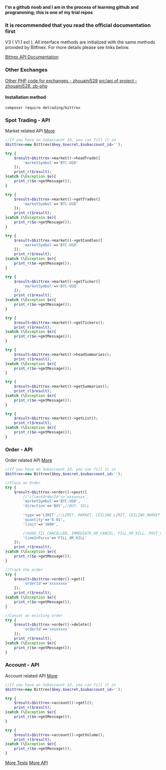 **I'm a github noob and I am in the process of learning github and programming; this is one of my trial repos**  
### It is recommended that you read the official documentation first

V3 ( V1.1 eol ), All interface methods are initialized with the same methods provided by Bitfinex. For more details please see links below.

[Bittrex API Documentation](https://bittrex.github.io/api/v3)

### Other Exchanges

[Other PHP code for exchanges - zhouaini528](https://github.com/zhouaini528/exchanges-php)
[src/api of project - zhouaini528, zb-php](https://github.com/zhouaini528/zb-php/tree/master/src/Api)

#### Installation method
```
composer require detrading/bittrex
```

### Spot Trading - API
Market related API [More](https://github.com/detrading/bittrex-php/blob/master/tests/market.php)
```php
//If you have an Subaccount Id, you can fill it in
$bittrex=new Bittrex($key,$secret,$subaccount_id='');

try {
    $result=$bittrex->market()->headTrade([
        'marketSymbol'=>'BTC-USD'
    ]);
    print_r($result);
}catch (\Exception $e){
    print_r($e->getMessage());
}

try {
    $result=$bittrex->market()->getTrades([
        'marketSymbol'=>'BTC-USD'
    ]);
    print_r($result);
}catch (\Exception $e){
    print_r($e->getMessage());
}

try {
    $result=$bittrex->market()->getCandles([
        'marketSymbol'=>'BTC-USD'
    ]);
    print_r($result);
}catch (\Exception $e){
    print_r($e->getMessage());
}

try {
    $result=$bittrex->market()->getTicker([
        'marketSymbol'=>'BTC-USD'
    ]);
    print_r($result);
}catch (\Exception $e){
    print_r($e->getMessage());
}

try {
    $result=$bittrex->market()->getTickers();
    print_r($result);
}catch (\Exception $e){
    print_r($e->getMessage());
}

try {
    $result=$bittrex->market()->headSummaries();
    print_r($result);
}catch (\Exception $e){
    print_r($e->getMessage());
}

try {
    $result=$bittrex->market()->getSummaries();
    print_r($result);
}catch (\Exception $e){
    print_r($e->getMessage());
}

try {
    $result=$bittrex->market()->getList();
    print_r($result);
}catch (\Exception $e){
    print_r($e->getMessage());
}

```
### Order - API
Order related API [More](https://github.com/detrading/bittrex-php/blob/master/tests/order.php)
```php
//If you have an Subaccount Id, you can fill it in
$bittrex=new Bittrex($key,$secret,$subaccount_id='');

//Place an Order
try {
    $result=$bittrex->order()->post([
        //'clientOrderId'=>'xxxxxxxx',
        'marketSymbol'=>'BTC-USD',
        'direction'=>'BUY',//BUY, SELL
        
        'type'=>'LIMIT',//LIMIT, MARKET, CEILING_LIMIT, CEILING_MARKET
        'quantity'=>'0.01',
        'limit'=>'3000',

        //GOOD_TIL_CANCELLED, IMMEDIATE_OR_CANCEL, FILL_OR_KILL, POST_ONLY_GOOD_TIL_CANCELLED, BUY_NOW
        'timeInForce'=>'FILL_OR_KILL' 
    ]);
    print_r($result);
}catch (\Exception $e){
    print_r($e->getMessage());
}

//Track the order
try {
    $result=$bittrex->order()->get([
        'orderId'=>'xxxxxxxx'
    ]);
    print_r($result);
}catch (\Exception $e){
    print_r($e->getMessage());
}

//Cancel an existing order
try {
    $result=$bittrex->order()->delete([
        'orderId'=>'xxxxxxxx'
    ]);
    print_r($result);
}catch (\Exception $e){
    print_r($e->getMessage());
}
```
### Account - API
Account related API [More](https://github.com/detrading/bittrex-php/blob/master/tests/account.php)
```php
//If you have an Subaccount Id, you can fill it in
$bittrex=new Bittrex($key,$secret,$subaccount_id='');

try {
    $result=$bittrex->account()->getl();
    print_r($result);
}catch (\Exception $e){
    print_r($e->getMessage());
}

try {
    $result=$bittrex->account()->getVolume();
    print_r($result);
}catch (\Exception $e){
    print_r($e->getMessage());
}

```

[More Tests](https://github.com/detrading/bittrex-php/tree/master/tests)
[More API](https://github.com/detrading/bittrex-php/tree/master/src/Api)
